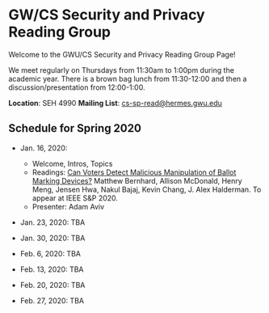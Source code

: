 # GW/CS Security and Privacy Reading Group

Welcome to the GWU/CS Security and Privacy Reading Group Page!

We meet regularly on Thursdays from 11:30am to 1:00pm during the academic year. There is a brown bag lunch from 11:30-12:00 and then a discussion/presentation from 12:00-1:00. 

**Location**: SEH 4990
**Mailing List**: cs-sp-read@hermes.gwu.edu

## Schedule for Spring 2020

* Jan. 16, 2020: 
  * Welcome, Intros, Topics
  * Readings: [Can Voters Detect Malicious Manipulation of Ballot Marking Devices?](https://www.google.com/url?q=https%3A%2F%2Fjhalderm.com%2Fpub%2Fpapers%2Fbmd-verifiability-sp20.pdf&sa=D&sntz=1&usg=AFQjCNFIcOrnbweiOkY_xE-OXD5M38L1nA) Matthew Bernhard, Allison McDonald, Henry Meng, Jensen Hwa, Nakul Bajaj, Kevin Chang, J. Alex Halderman. To appear at IEEE S&P 2020.
  * Presenter: Adam Aviv
  
* Jan. 23, 2020: TBA
* Jan. 30, 2020: TBA
* Feb. 6, 2020: TBA 
* Feb. 13, 2020: TBA 
* Feb. 20, 2020: TBA 
* Feb. 27, 2020: TBA 
